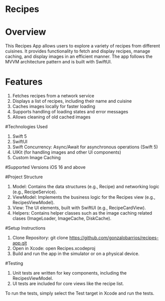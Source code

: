 # Recipes

# Overview
This Recipes App allows users to explore a variety of recipes from different cuisines. It provides functionality to fetch and display recipes, manage caching, and display images in an efficient manner. The app follows the MVVM architecture pattern and is built with SwiftUI.

# Features
1. Fetches recipes from a network service
2. Displays a list of recipes, including their name and cuisine
3. Caches images locally for faster loading
4. Supports handling of loading states and error messages
5. Allows cleaning of old cached images

#Technologies Used
1. Swift 5
2. SwiftUI
3. Swift Concurrency: Async/Await for asynchronous operations (Swift 5)
4. UIKit (for handling images and other UI components)
5. Custom Image Caching
   
#Supported Versions
iOS 16 and above

#Project Structure
1. Model: Contains the data structures (e.g., Recipe) and networking logic (e.g., RecipeService).
2. ViewModel: Implements the business logic for the Recipes view (e.g., RecipesViewModel).
3. View: The UI elements, built with SwiftUI (e.g., RecipeCardView).
4. Helpers: Contains helper classes such as the image caching related clases (ImageLoader, ImageCache, DiskCache).

#Setup Instructions
1. Clone Repository:
   git clone https://github.com/gonzalobarrios/recipes-app.git
2. Open in Xcode:
   open Recipes.xcodeproj
3. Build and run the app in the simulator or on a physical device.

#Testing
1. Unit tests are written for key components, including the RecipesViewModel.
2. UI tests are included for core views like the recipe list.

To run the tests, simply select the Test target in Xcode and run the tests.

